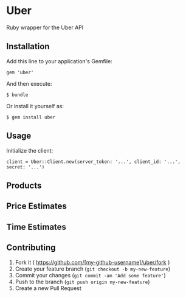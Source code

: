# Uber

Ruby wrapper for the Uber API

## Installation

Add this line to your application's Gemfile:

    gem 'uber'

And then execute:

    $ bundle

Or install it yourself as:

    $ gem install uber

## Usage

Initialize the client:

    client = Uber::Client.new(server_token: '...', client_id: '...', secret: '...')
## Products

## Price Estimates

## Time Estimates

## Contributing

1. Fork it ( https://github.com/[my-github-username]/uber/fork )
2. Create your feature branch (`git checkout -b my-new-feature`)
3. Commit your changes (`git commit -am 'Add some feature'`)
4. Push to the branch (`git push origin my-new-feature`)
5. Create a new Pull Request
